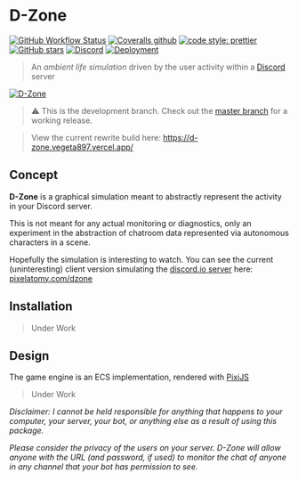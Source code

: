 # D-Zone

[![GitHub Workflow Status](https://img.shields.io/github/workflow/status/vegeta897/d-zone/Tests?style=flat-square)](https://github.com/vegeta897/d-zone/actions?query=workflow%3ATests) [![Coveralls github](https://img.shields.io/coveralls/github/vegeta897/d-zone?style=flat-square)](https://coveralls.io/github/vegeta897/d-zone) [![code style: prettier](https://img.shields.io/badge/code_style-prettier-ff69b4.svg?style=flat-square)](https://github.com/prettier/prettier) [![GitHub stars](https://img.shields.io/github/stars/vegeta897/d-zone?style=flat-square)](https://github.com/vegeta897/d-zone/stargazers) [![Discord](https://img.shields.io/discord/700890186883530844?style=flat-square)](https://discord.gg/BFgCNfh) [![Deployment](https://img.shields.io/github/deployments/vegeta897/d-zone/production?label=deployment&style=flat-square)](https://d-zone.vegeta897.vercel.app/)

> An _ambient life simulation_ driven by the user activity within a [Discord](https://discordapp.com) server

[![D-Zone](http://i.imgur.com/PLh059j.gif 'Hippity hop!')](https://pixelatomy.com/dzone/)

> ⚠️ This is the development branch. Check out the [master branch](https://github.com/vegeta897/d-zone/tree/master) for a working release.

> View the current rewrite build here: https://d-zone.vegeta897.vercel.app/

## Concept

**D-Zone** is a graphical simulation meant to abstractly represent the activity in your Discord server.

This is not meant for any actual monitoring or diagnostics, only an experiment in the abstraction of chatroom data represented via autonomous characters in a scene.

Hopefully the simulation is interesting to watch. You can see the current (uninteresting) client version simulating the [discord.io server](https://discord.gg/0MvHMfHcTKVVmIGP) here: [pixelatomy.com/dzone](https://pixelatomy.com/dzone/)

## Installation

> Under Work

## Design

The game engine is an ECS implementation, rendered with [PixiJS](https://github.com/pixijs/pixi.js)

> Under Work

_Disclaimer: I cannot be held responsible for anything that happens to your computer, your server, your bot, or anything else as a result of using this package._

_Please consider the privacy of the users on your server. D-Zone will allow anyone with the URL (and password, if used) to monitor the chat of anyone in any channel that your bot has permission to see._
